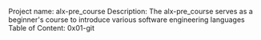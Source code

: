 Project name: alx-pre_course
Description: The alx-pre_course serves as a beginner's course to introduce various software engineering languages
Table of Content: 0x01-git

